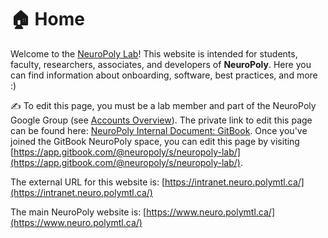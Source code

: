 # 🏠 Home

Welcome to the [NeuroPoly Lab](https://www.neuro.polymtl.ca/)! This website is intended for students, faculty, researchers, associates, and developers of **NeuroPoly**. Here you can find information about onboarding, software, best practices, and more :\) 

✍️ To edit this page, you must be a lab member and part of the NeuroPoly Google Group \(see [Accounts Overview](https://neuropoly.gitbook.io/neuropoly-lab/onboarding/accounts#accounts-overview)\). The private link to edit this page can be found here: [NeuroPoly Internal Document: GitBook](https://docs.google.com/document/d/13iNhiBKYZWT9ytsvYeeYV4FJn6Wn00q9Ctka7toMV08/edit#heading=h.e2ebvvvaqltx). Once you've joined the GitBook NeuroPoly space, you can edit this page by visiting [https://app.gitbook.com/@neuropoly/s/neuropoly-lab/](https://app.gitbook.com/@neuropoly/s/neuropoly-lab/). 

The external URL for this website is: [https://intranet.neuro.polymtl.ca/](https://intranet.neuro.polymtl.ca/)

The main NeuroPoly website is: [https://www.neuro.polymtl.ca/](https://www.neuro.polymtl.ca/)





